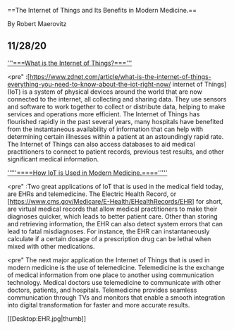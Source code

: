 ==The Internet of Things and Its Benefits in Modern Medicine.==

By Robert Maerovitz

11/28/20
----
<u>'''===What is the Internet of Things?==='''</u>

<pre"
:[https://www.zdnet.com/article/what-is-the-internet-of-things-everything-you-need-to-know-about-the-iot-right-now/ internet of Things] (IoT) is a system of physical devices around the world that are now connected to the internet, all collecting and sharing data. They use sensors and software to work together to collect or distribute data, helping to make services and operations more efficient. The Internet of Things has flourished rapidly in the past several years, many hospitals have benefited from the instantaneous availability of information that can help with determining certain illnesses within a patient at an astoundingly rapid rate. The Internet of Things can also access databases to aid medical practitioners to connect to patient records, previous test results, and other significant medical information.
</pre>

<u>'''''====How IoT is Used in Modern Medicine.===='''''</u>

<pre"
:Two great applications of IoT that is used in the medical field today, are EHRs and telemedicine. The Electric Health Record, or [https://www.cms.gov/Medicare/E-Health/EHealthRecords/EHR] for short, are virtual medical records that allow medical practitioners to make their diagnoses quicker, which leads to better patient care. Other than storing and retrieving information, the EHR can also detect system errors that can lead to fatal misdiagnoses. For instance, the EHR can instantaneously calculate if a certain dosage of a prescription drug can be lethal when mixed with other medications.
</pre>

<pre"
The next major application the Internet of Things that is used in modern medicine is the use of telemedicine. Telemedicine is the exchange of medical information from one place to another using communication technology. Medical doctors use telemedicine to communicate with other doctors, patients, and hospitals. Telemedicine provides seamless communication through TVs and monitors that enable a smooth integration into digital transformation for faster and more accurate results.
</pre>

[[Desktop:EHR.jpg|thumb]]

